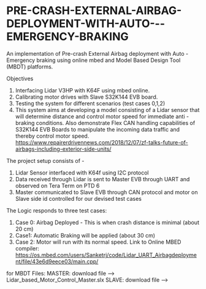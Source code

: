 # PRE-CRASH-EXTERNAL-AIRBAG-DEPLOYMENT-WITH-AUTO---EMERGENCY-BRAKING
An implementation of Pre-crash External Airbag deployment with Auto - Emergency braking using online mbed and Model Based Design Tool (MBDT) platforms.

Objectives
1. Interfacing Lidar V3HP with K64F using mbed online.
2. Calibrating motor drives with Slave S32K144 EVB board.
3. Testing the system for different scenarios (test cases 0,1,2)
4. This system aims at developing a model consisting of a Lidar sensor that will determine distance and control motor speed for immediate anti - braking conditions. Also demonstrate Flex CAN handling capabilities of S32K144 EVB Boards to manipulate the incoming data traffic and thereby control motor speed.
https://www.repairerdrivennews.com/2018/12/07/zf-talks-future-of-airbags-including-exterior-side-units/


The project setup consists of -
1. Lidar Sensor interfaced with K64f using I2C protocol
2. Data received through Lidar is sent to Master EVB through UART and observed on Tera Term on PTD 6
3. Master communicated to Slave EVB through CAN protocol and motor on Slave side id controlled for our devised test cases

The Logic responds to three test cases:
1. Case 0: Airbag Deployed - This is when crash distance is minimal (about 20 cm)
2. Case1: Automatic Braking will be applied (about 30 cm)
3. Case 2: Motor will run with its normal speed.
Link to Online MBED compiler:
https://os.mbed.com/users/Sanketrj/code/Lidar_UART_Airbagdeployment/file/43e6d9eece03/main.cpp/


for MBDT Files:
MASTER: download file --> Lidar_based_Motor_Control_Master.slx
SLAVE: download file --> 
